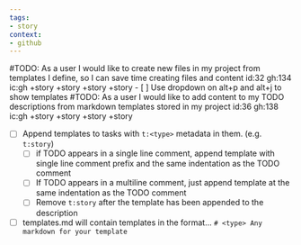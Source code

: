 ```yaml
---
tags:
- story
context:
- github
---
```

#TODO: As a user I would like to create new files in my project from templates I define, so I can save time creating files and content id:32 gh:134 ic:gh +story +story +story +story
     - [ ] Use dropdown on alt+p and alt+j to show templates
#TODO: As a user I would like to add content to my TODO descriptions from markdown templates stored in my project id:36 gh:138 ic:gh +story +story +story +story
   - [ ] Append templates to tasks with `t:<type>` metadata in them. (e.g. `t:story`)
      - [ ] if TODO appears in a single line comment, append template with single line comment prefix and the same indentation as the TODO comment
      - [ ] If TODO appears in a multiline comment, just append template at the same indentation as the TODO comment
      - [ ] Remove `t:story` after the template has been appended to the description
   - [ ] templates.md will contain templates in the format...
    ```
    # <type>
    Any markdown for your template
    ```

